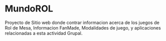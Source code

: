 # MundoROL
Proyecto de Sitio web donde contrar informacion acerca de los juegos de Rol de Mesa, Informacion FanMade, Modalidades de juego, y aplicaciones relacionadas a esta actividad Grupal.
